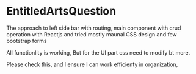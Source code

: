 # EntitledArtsQuestion
The approach to left side bar with routing, main component with crud operation with Reactjs and tried mostly maunal CSS design and few bootstrap forms

All functionlity is working, But for the UI part css need to modify bt more.


Please check this, and I ensure I can work efficienty in organization,
